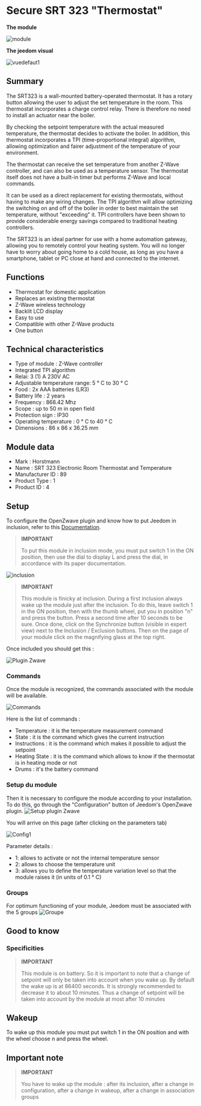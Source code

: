 # Secure SRT 323 "Thermostat"

**The module**

![module](images/secure.srt323/module.jpg)

**The jeedom visual**

![vuedefaut1](images/secure.srt323/vuedefaut1.jpg)

## Summary

The SRT323 is a wall-mounted battery-operated thermostat. It has a rotary button allowing the user to adjust the set temperature in the room. This thermostat incorporates a charge control relay. There is therefore no need to install an actuator near the boiler.

By checking the setpoint temperature with the actual measured temperature, the thermostat decides to activate the boiler. In addition, this thermostat incorporates a TPI (time-proportional integral) algorithm, allowing optimization and fairer adjustment of the temperature of your environment.

The thermostat can receive the set temperature from another Z-Wave controller, and can also be used as a temperature sensor. The thermostat itself does not have a built-in timer but performs Z-Wave and local commands.

It can be used as a direct replacement for existing thermostats, without having to make any wiring changes. The TPI algorithm will allow optimizing the switching on and off of the boiler in order to best maintain the set temperature, without "exceeding" it. TPI controllers have been shown to provide considerable energy savings compared to traditional heating controllers.

The SRT323 is an ideal partner for use with a home automation gateway, allowing you to remotely control your heating system. You will no longer have to worry about going home to a cold house, as long as you have a smartphone, tablet or PC close at hand and connected to the internet.

## Functions

-   Thermostat for domestic application
-   Replaces an existing thermostat
-   Z-Wave wireless technology
-   Backlit LCD display
-   Easy to use
-   Compatible with other Z-Wave products
-   One button

## Technical characteristics

-   Type of module : Z-Wave controller
-   Integrated TPI algorithm
-   Relai: 3 (1) A 230V AC
-   Adjustable temperature range: 5 ° C to 30 ° C
-   Food : 2x AAA batteries (LR3)
-   Battery life : 2 years
-   Frequency : 868.42 Mhz
-   Scope : up to 50 m in open field
-   Protection sign : IP30
-   Operating temperature : 0 ° C to 40 ° C
-   Dimensions : 86 x 86 x 36.25 mm

## Module data

-   Mark : Horstmann
-   Name : SRT 323 Electronic Room Thermostat and Temperature
-   Manufacturer ID : 89
-   Product Type : 1
-   Product ID : 4

## Setup

To configure the OpenZwave plugin and know how to put Jeedom in inclusion, refer to this [Documentation](https://doc.jeedom.com/en_US/plugins/automation%20protocol/openzwave/).

> **IMPORTANT**
>
> To put this module in inclusion mode, you must put switch 1 in the ON position, then use the dial to display L and press the dial, in accordance with its paper documentation.

![inclusion](images/secure.srt323/inclusion.jpg)

> **IMPORTANT**
>
> This module is finicky at inclusion. During a first inclusion always wake up the module just after the inclusion. To do this, leave switch 1 in the ON position, then with the thumb wheel, put you in position "n" and press the button. Press a second time after 10 seconds to be sure. Once done, click on the Synchronize button (visible in expert view) next to the Inclusion / Exclusion buttons. Then on the page of your module click on the magnifying glass at the top right.

Once included you should get this :

![Plugin Zwave](images/secure.srt323/information.jpg)

### Commands

Once the module is recognized, the commands associated with the module will be available.

![Commands](images/secure.srt323/commandes.jpg)

Here is the list of commands :

-   Temperature : it is the temperature measurement command
-   State : it is the command which gives the current instruction
-   Instructions : it is the command which makes it possible to adjust the setpoint
-   Heating State : it is the command which allows to know if the thermostat is in heating mode or not
-   Drums : it's the battery command

### Setup du module

Then it is necessary to configure the module according to your installation. To do this, go through the "Configuration" button of Jeedom's OpenZwave plugin.
![Setup plugin Zwave](images/plugin/bouton_configuration.jpg)

You will arrive on this page (after clicking on the parameters tab)

![Config1](images/secure.srt323/config1.jpg)

Parameter details :

-   1: allows to activate or not the internal temperature sensor
-   2: allows to choose the temperature unit
-   3: allows you to define the temperature variation level so that the module raises it (in units of 0.1 ° C)

### Groups

For optimum functioning of your module, Jeedom must be associated with the 5 groups
![Groupe](images/secure.srt323/groupe.jpg)

## Good to know

### Specificities

> **IMPORTANT**
>
> This module is on battery. So it is important to note that a change of setpoint will only be taken into account when you wake up. By default the wake up is at 86400 seconds. It is strongly recommended to decrease it to about 10 minutes. Thus a change of setpoint will be taken into account by the module at most after 10 minutes

## Wakeup

To wake up this module you must put switch 1 in the ON position and
with the wheel choose n and press the wheel.

## Important note

> **IMPORTANT**
>
> You have to wake up the module : after its inclusion, after a change in configuration, after a change in wakeup, after a change in association groups
